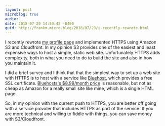 ```yaml
---
layout: post
microblog: true
audio: 
date: 2018-07-20 14:50:42 -0400
guid: http://frankm.micro.blog/2018/07/20/i-recently-rewrote.html
---
```

I recently rewrote [my profile page](https://frankm.org) and implemented HTTPS using Amazon S3 and Cloudfront.  In my opinion S3 provides one of the easiest and least expensive ways to host a simple, static web site. Unfortunately HTTPS adds complexity, both in what you need to do to build the site and also in how you maintain it. 

I did a brief survey and I think that that the simplest way to set up a web site with HTTPS is to host with a service like [Bluehost](https://www.bluehost.com), which provides a free SSL certificate. [Bluehosts's $8.99/month price](https://my.bluehost.com/hosting/help/141#shared) is reasonable, but not as cheap as Amazon for a really small site like mine, which is a single HTML page.

So, in my opinion with the current push to HTTPS,  you are better off going with a service provider that includes HTTPS as part of the service. If you are more technical and willing to fiddle with things, you can save money with S3/Cloudfront. 
